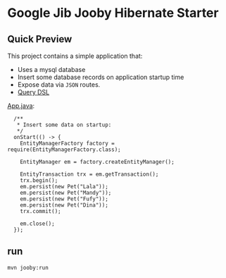 
# Google Jib Jooby Hibernate Starter


## Quick Preview

This project contains a simple application that:

* Uses a mysql database
* Insert some database records on application startup time
* Expose data via `JSON` routes.
* [Query DSL](http://www.querydsl.com)

[App.java](https://github.com/prasvats/hibernate-starter/blob/master/src/main/java/starter/hbm/App.java):

```
  /**
   * Insert some data on startup:
   */
  onStart(() -> {
    EntityManagerFactory factory = require(EntityManagerFactory.class);

    EntityManager em = factory.createEntityManager();

    EntityTransaction trx = em.getTransaction();
    trx.begin();
    em.persist(new Pet("Lala"));
    em.persist(new Pet("Mandy"));
    em.persist(new Pet("Fufy"));
    em.persist(new Pet("Dina"));
    trx.commit();

    em.close();
  });

```

## run

    mvn jooby:run



